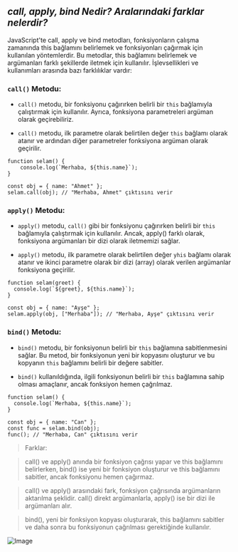 ## _call, apply, bind Nedir? Aralarındaki farklar nelerdir?_

JavaScript'te call, apply ve bind metodları, fonksiyonların çalışma zamanında this bağlamını belirlemek ve fonksiyonları çağırmak için kullanılan yöntemlerdir. Bu metodlar, this bağlamını belirlemek ve argümanları farklı şekillerde iletmek için kullanılır. İşlevsellikleri ve kullanımları arasında bazı farklılıklar vardır:

### `call()` Metodu:

- `call()` metodu, bir fonksiyonu çağırırken belirli bir `this` bağlamıyla çalıştırmak için kullanılır. Ayrıca, fonksiyona parametreleri argüman olarak geçirebiliriz.

- `call()` metodu, ilk parametre olarak belirtilen değer `this` bağlamı olarak atanır ve ardından diğer parametreler fonksiyona argüman olarak geçirilir.

```
function selam() {
    console.log(`Merhaba, ${this.name}`);
}

const obj = { name: "Ahmet" };
selam.call(obj); // "Merhaba, Ahmet" çıktısını verir

```


### `apply()` Metodu:

- `apply()` metodu, `call()` gibi bir fonksiyonu çağırırken belirli bir `this` bağlamıyla çalıştırmak için kullanılır. Ancak, apply() farklı olarak, fonksiyona argümanları bir dizi olarak iletmemizi sağlar.

- `apply()` metodu, ilk parametre olarak belirtilen değer `yhis` bağlamı olarak atanır ve ikinci parametre olarak bir dizi (array) olarak verilen argümanlar fonksiyona geçirilir.

```
function selam(greet) {
  console.log(`${greet}, ${this.name}`);
}

const obj = { name: "Ayşe" };
selam.apply(obj, ["Merhaba"]); // "Merhaba, Ayşe" çıktısını verir

```


### `bind()` Metodu: 

- `bind()` metodu, bir fonksiyonun belirli bir `this` bağlamına sabitlenmesini sağlar. Bu metod, bir fonksiyonun yeni bir kopyasını oluşturur ve bu kopyanın `this` bağlamını belirli bir değere sabitler.

- `bind()` kullanıldığında, ilgili fonksiyonun belirli bir `this` bağlamına sahip olması amaçlanır, ancak fonksiyon hemen çağrılmaz.

```
function selam() {
  console.log(`Merhaba, ${this.name}`);
}

const obj = { name: "Can" };
const func = selam.bind(obj);
func(); // "Merhaba, Can" çıktısını verir

```

> Farklar:

> call() ve apply() anında bir fonksiyon çağrısı yapar ve this bağlamını belirlerken, bind() ise yeni bir fonksiyon oluşturur ve this bağlamını sabitler, ancak fonksiyonu hemen çağırmaz.

> call() ve apply() arasındaki fark, fonksiyon çağrısında argümanların aktarılma şeklidir. call() direkt argümanlarla, apply() ise bir dizi ile argümanları alır.

> bind(), yeni bir fonksiyon kopyası oluşturarak, this bağlamını sabitler ve daha sonra bu fonksiyonun çağrılması gerektiğinde kullanılır.

![Image](https://miro.medium.com/v2/resize:fit:720/format:webp/1*7Kt397qVGkLwjfFp0u91og.png)